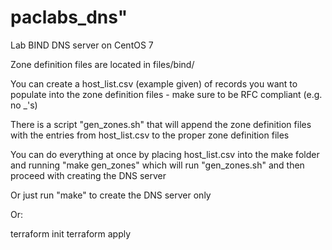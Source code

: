 # paclabs_dns"
Lab BIND DNS server on CentOS 7

Zone definition files are located in files/bind/

You can create a host_list.csv (example given) of records you want to populate
into the zone definition files - make sure to be RFC compliant (e.g. no _'s)

There is a script "gen_zones.sh" that will append the zone definition files
with the entries from host_list.csv to the proper zone definition files

You can do everything at once by placing host_list.csv into the make
folder and running "make gen_zones" which will run "gen_zones.sh" and then
proceed with creating the DNS server

Or just run "make" to create the DNS server only

Or:

terraform init
terraform apply
